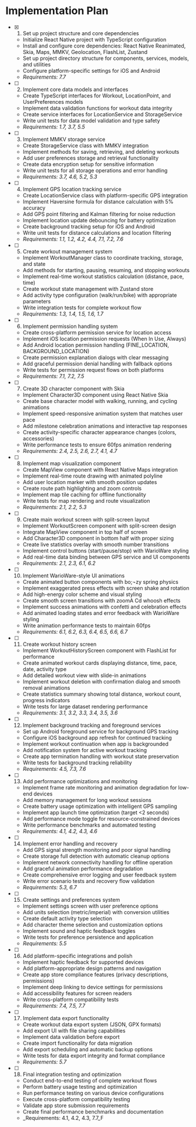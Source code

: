 # Implementation Plan

- [x] 1. Set up project structure and core dependencies
  - Initialize React Native project with TypeScript configuration
  - Install and configure core dependencies: React Native Reanimated, Skia, Maps, MMKV, Geolocation, FlashList, Zustand
  - Set up project directory structure for components, services, models, and utilities
  - Configure platform-specific settings for iOS and Android
  - _Requirements: 7.7_

- [ ] 2. Implement core data models and interfaces
  - Create TypeScript interfaces for Workout, LocationPoint, and UserPreferences models
  - Implement data validation functions for workout data integrity
  - Create service interfaces for LocationService and StorageService
  - Write unit tests for data model validation and type safety
  - _Requirements: 1.7, 3.7, 5.5_

- [ ] 3. Implement MMKV storage service
  - Create StorageService class with MMKV integration
  - Implement methods for saving, retrieving, and deleting workouts
  - Add user preferences storage and retrieval functionality
  - Create data encryption setup for sensitive information
  - Write unit tests for all storage operations and error handling
  - _Requirements: 3.7, 4.6, 5.2, 5.3_

- [ ] 4. Implement GPS location tracking service
  - Create LocationService class with platform-specific GPS integration
  - Implement Haversine formula for distance calculation with 5% accuracy
  - Add GPS point filtering and Kalman filtering for noise reduction
  - Implement location update debouncing for battery optimization
  - Create background tracking setup for iOS and Android
  - Write unit tests for distance calculations and location filtering
  - _Requirements: 1.1, 1.2, 4.2, 4.4, 7.1, 7.2, 7.6_

- [ ] 5. Create workout management system
  - Implement WorkoutManager class to coordinate tracking, storage, and state
  - Add methods for starting, pausing, resuming, and stopping workouts
  - Implement real-time workout statistics calculation (distance, pace, time)
  - Create workout state management with Zustand store
  - Add activity type configuration (walk/run/bike) with appropriate parameters
  - Write integration tests for complete workout flow
  - _Requirements: 1.3, 1.4, 1.5, 1.6, 1.7_

- [ ] 6. Implement permission handling system
  - Create cross-platform permission service for location access
  - Implement iOS location permission requests (When In Use, Always)
  - Add Android location permission handling (FINE_LOCATION, BACKGROUND_LOCATION)
  - Create permission explanation dialogs with clear messaging
  - Add graceful permission denial handling with fallback options
  - Write tests for permission request flows on both platforms
  - _Requirements: 7.1, 7.2, 7.5_

- [ ] 7. Create 3D character component with Skia
  - Implement Character3D component using React Native Skia
  - Create base character model with walking, running, and cycling animations
  - Implement speed-responsive animation system that matches user pace
  - Add milestone celebration animations and interactive tap responses
  - Create activity-specific character appearance changes (colors, accessories)
  - Write performance tests to ensure 60fps animation rendering
  - _Requirements: 2.4, 2.5, 2.6, 2.7, 4.1, 4.7_

- [ ] 8. Implement map visualization component
  - Create MapView component with React Native Maps integration
  - Implement real-time route drawing with animated polyline
  - Add user location marker with smooth position updates
  - Create route path highlighting and zoom controls
  - Implement map tile caching for offline functionality
  - Write tests for map rendering and route visualization
  - _Requirements: 2.1, 2.2, 5.3_

- [ ] 9. Create main workout screen with split-screen layout
  - Implement WorkoutScreen component with split-screen design
  - Integrate MapView component in top half of screen
  - Add Character3D component in bottom half with proper sizing
  - Create live statistics overlay with smooth number transitions
  - Implement control buttons (start/pause/stop) with WarioWare styling
  - Add real-time data binding between GPS service and UI components
  - _Requirements: 2.1, 2.3, 6.1, 6.2_

- [ ] 10. Implement WarioWare-style UI animations
  - Create animated button components with bo;¬zy spring physics
  - Implement exaggerated press effects with screen shake and rotation
  - Add high-energy color scheme and visual styling
  - Create smooth screen transitions with zoomA Cd whoosh effects
  - Implement success animations with confetti and celebration effects
  - Add animated loading states and error feedback with WarioWare styling
  - Write animation performance tests to maintain 60fps
  - _Requirements: 6.1, 6.2, 6.3, 6.4, 6.5, 6.6, 6.7_

- [ ] 11. Create workout history screen
  - Implement WorkoutHistoryScreen component with FlashList for performance
  - Create animated workout cards displaying distance, time, pace, date, activity type
  - Add detailed workout view with slide-in animations
  - Implement workout deletion with confirmation dialog and smooth removal animations
  - Create statistics summary showing total distance, workout count, progress indicators
  - Write tests for large dataset rendering performance
  - _Requirements: 3.1, 3.2, 3.3, 3.4, 3.5, 3.6_

- [ ] 12. Implement background tracking and foreground services
  - Set up Android foreground service for background GPS tracking
  - Configure iOS background app refresh for continued tracking
  - Implement workout continuation when app is backgrounded
  - Add notification system for active workout tracking
  - Create app termination handling with workout state preservation
  - Write tests for background tracking reliability
  - _Requirements: 4.5, 7.3, 7.6_

- [ ] 13. Add performance optimizations and monitoring
  - Implement frame rate monitoring and animation degradation for low-end devices
  - Add memory management for long workout sessions
  - Create battery usage optimization with intelligent GPS sampling
  - Implement app launch time optimization (target <2 seconds)
  - Add performance mode toggle for resource-constrained devices
  - Write performance benchmarks and automated testing
  - _Requirements: 4.1, 4.2, 4.3, 4.6_

- [ ] 14. Implement error handling and recovery
  - Add GPS signal strength monitoring and poor signal handling
  - Create storage full detection with automatic cleanup options
  - Implement network connectivity handling for offline operation
  - Add graceful animation performance degradation
  - Create comprehensive error logging and user feedback system
  - Write error scenario tests and recovery flow validation
  - _Requirements: 5.3, 6.7_

- [ ] 15. Create settings and preferences system
  - Implement settings screen with user preference options
  - Add units selection (metric/imperial) with conversion utilities
  - Create default activity type selection
  - Add character theme selection and customization options
  - Implement sound and haptic feedback toggles
  - Write tests for preference persistence and application
  - _Requirements: 5.5_

- [ ] 16. Add platform-specific integrations and polish
  - Implement haptic feedback for supported devices
  - Add platform-appropriate design patterns and navigation
  - Create app store compliance features (privacy descriptions, permissions)
  - Implement deep linking to device settings for permissions
  - Add accessibility features for screen readers
  - Write cross-platform compatibility tests
  - _Requirements: 7.4, 7.5, 7.7_

- [ ] 17. Implement data export functionality
  - Create workout data export system (JSON, GPX formats)
  - Add export UI with file sharing capabilities
  - Implement data validation before export
  - Create import functionality for data migration
  - Add export scheduling and automatic backup options
  - Write tests for data export integrity and format compliance
  - _Requirements: 5.7_

- [ ] 18. Final integration testing and optimization
  - Conduct end-to-end testing of complete workout flows
  - Perform battery usage testing and optimization
  - Run performance testing on various device configurations
  - Execute cross-platform compatibility testing
  - Validate app store submission requirements
  - Create final performance benchmarks and documentation
  - _Requirements: 4.1, 4.2, 4.3, 7.7_F